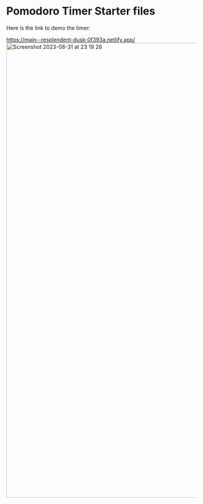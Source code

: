 # Pomodoro Timer Starter files

Here is the link to demo the timer:

https://main--resplendent-dusk-0f393a.netlify.app/
<img width="1203" alt="Screenshot 2023-08-31 at 23 19 28" src="https://github.com/Fanpeng-L/JS_pomodoro_app/assets/90544605/9476cdf1-9706-46d9-85fe-eb5a00e2e7a0">
